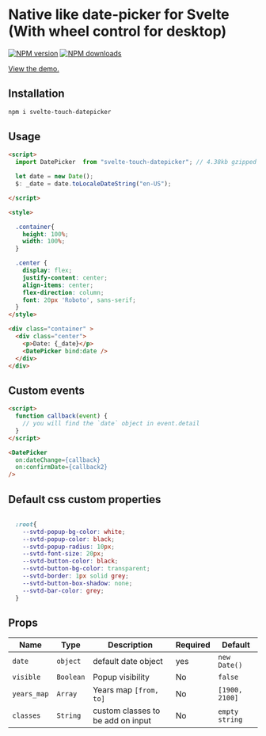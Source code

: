 # Native like date-picker for Svelte (With wheel control for desktop)

[![NPM version](https://img.shields.io/npm/v/svelte-touch-datepicker.svg?style=flat)](https://www.npmjs.com/package/svelte-touch-datepicker) [![NPM downloads](https://img.shields.io/npm/dm/svelte-touch-datepicker.svg?style=flat)](https://www.npmjs.com/package/svelte-touch-datepicker)


[View the demo.](https://sharifclick.github.io/svelte-touch-datepicker/)

## Installation

```bash
npm i svelte-touch-datepicker
```

## Usage

```html
<script>
  import DatePicker  from "svelte-touch-datepicker"; // 4.38kb gzipped

  let date = new Date();
  $: _date = date.toLocaleDateString("en-US");

</script>

<style>

  .container{
    height: 100%;
    width: 100%;
  }

  .center {
    display: flex;
    justify-content: center;
    align-items: center;
    flex-direction: column;
    font: 20px 'Roboto', sans-serif;
  }
</style>

<div class="container" >
  <div class="center">
    <p>Date: {_date}</p>
    <DatePicker bind:date />
  </div>
</div>

```

## Custom events

```html
<script>
  function callback(event) {
    // you will find the `date` object in event.detail
  }
</script>

<DatePicker
  on:dateChange={callback}
  on:confirmDate={callback2}
/>


```

## Default css custom properties

```css

  :root{
    --svtd-popup-bg-color: white;
    --svtd-popup-color: black;
    --svtd-popup-radius: 10px;
    --svtd-font-size: 20px;
    --svtd-button-color: black;
    --svtd-button-bg-color: transparent;
    --svtd-border: 1px solid grey;
    --svtd-button-box-shadow: none;
    --svtd-bar-color: grey;
  }
```

## Props

| Name | Type | Description | Required | Default |
| --- | --- | --- | --- | --- |
| `date` | `object` | default date object | yes | `new Date()` |
| `visible` | `Boolean` | Popup visibility | No | `false` |
| `years_map` | `Array` | Years map `[from, to]` | No | `[1900, 2100]` |
| `classes` | `String` | custom classes to be add on input | No | `empty string` |